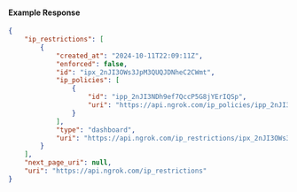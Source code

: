 <!-- Code generated for API Clients. DO NOT EDIT. -->

#### Example Response

```json
{
	"ip_restrictions": [
		{
			"created_at": "2024-10-11T22:09:11Z",
			"enforced": false,
			"id": "ipx_2nJI3OWs3JpM3QUQJDNheC2CWmt",
			"ip_policies": [
				{
					"id": "ipp_2nJI3NDh9ef7QccP5G8jYErIQSp",
					"uri": "https://api.ngrok.com/ip_policies/ipp_2nJI3NDh9ef7QccP5G8jYErIQSp"
				}
			],
			"type": "dashboard",
			"uri": "https://api.ngrok.com/ip_restrictions/ipx_2nJI3OWs3JpM3QUQJDNheC2CWmt"
		}
	],
	"next_page_uri": null,
	"uri": "https://api.ngrok.com/ip_restrictions"
}
```
